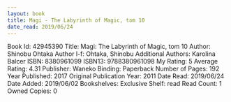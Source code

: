 ```yaml
---
layout: book
title: Magi - The Labyrinth of Magic, tom 10
date_read: 2019/06/24
---
```


Book Id: 42945390
Title: Magi: The Labyrinth of Magic, tom 10
Author: Shinobu Ohtaka
Author l-f: Ohtaka, Shinobu
Additional Authors: Karolina Balcer
ISBN: 8380961099
ISBN13: 9788380961098
My Rating: 5
Average Rating: 4.31
Publisher: Waneko
Binding: Paperback
Number of Pages: 192
Year Published: 2017
Original Publication Year: 2011
Date Read: 2019/06/24
Date Added: 2019/06/02
Bookshelves: 
Exclusive Shelf: read
Read Count: 1
Owned Copies: 0

